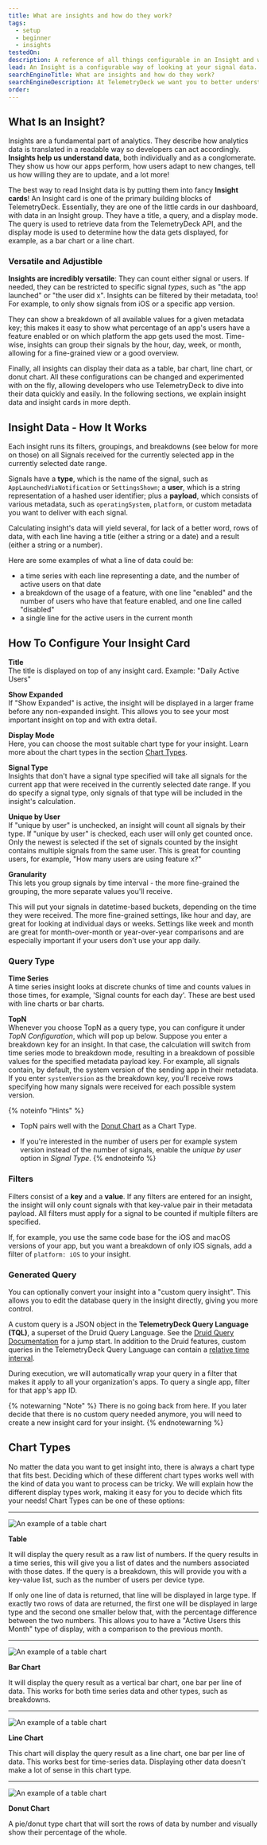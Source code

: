 ```yaml
---
title: What are insights and how do they work?
tags:
  - setup
  - beginner
  - insights
testedOn:
description: A reference of all things configurable in an Insight and what they mean
lead: An Insight is a configurable way of looking at your signal data. You can think of it as a pre-defined database query with filters and groupings. This query runs on the set of signals received in the currently visible date range and is displayed in a customizable way. This document gives you a reference to the various parts of the Insight configuration and what they mean.
searchEngineTitle: What are insights and how do they work?
searchEngineDescription: At TelemetryDeck we want you to better understand your analytics data. Learn about the power of insights with this guide.
order:
---
```


## What Is an Insight?

Insights are a fundamental part of analytics. They describe how analytics data is translated in a readable way so developers can act accordingly. **Insights help us understand data**, both individually and as a conglomerate. They show us how our apps perform, how users adapt to new changes, tell us how willing they are to update, and a lot more!

The best way to read Insight data is by putting them into fancy **Insight cards**! An Insight card is one of the primary building blocks of TelemetryDeck. Essentially, they are one of the little cards in our dashboard, with data in an Insight group. They have a title, a query, and a display mode.  
The query is used to retrieve data from the TelemetryDeck API, and the display mode is used to determine how the data gets displayed, for example, as a bar chart or a line chart.

### Versatile and Adjustible

**Insights are incredibly versatile**: They can count either signal or users. If needed, they can be restricted to specific signal _types_, such as "the app launched" or "the user did x". Insights can be filtered by their metadata, too! For example, to only show signals from iOS or a specific app version.

They can show a breakdown of all available values for a given metadata key; this makes it easy to show what percentage of an app's users have a feature enabled or on which platform the app gets used the most. Time-wise, insights can group their signals by the hour, day, week, or month, allowing for a fine-grained view or a good overview.

Finally, all insights can display their data as a table, bar chart, line chart, or donut chart. All these configurations can be changed and experimented with on the fly, allowing developers who use TelemetryDeck to dive into their data quickly and easily. In the following sections, we explain insight data and insight cards in more depth.

## Insight Data - How It Works

Each insight runs its filters, groupings, and breakdowns (see below for more on those) on all Signals received for the currently selected app in the currently selected date range.

Signals have a **type**, which is the name of the signal, such as `AppLaunchedViaNotification` or `SettingsShown`; a **user**, which is a string representation of a hashed user identifier; plus a **payload**, which consists of various metadata, such as `operatingSystem`, `platform`, or custom metadata you want to deliver with each signal.

Calculating insight's data will yield several, for lack of a better word, rows of data, with each line having a title (either a string or a date) and a result (either a string or a number).

Here are some examples of what a line of data could be:

- a time series with each line representing a date, and the number of active users on that date
- a breakdown of the usage of a feature, with one line "enabled" and the number of users who have that feature enabled, and one line called "disabled"
- a single line for the active users in the current month

## How To Configure Your Insight Card

**Title**  
The title is displayed on top of any insight card. Example: "Daily Active Users"

**Show Expanded**  
If "Show Expanded" is active, the insight will be displayed in a larger frame before any non-expanded insight. This allows you to see your most important insight on top and with extra detail.

**Display Mode**  
Here, you can choose the most suitable chart type for your insight. Learn more about the chart types in the section [Chart Types](#chart-types).

**Signal Type**  
Insights that don't have a signal type specified will take all signals for the current app that were received in the currently selected date range. If you do specify a signal type, only signals of that type will be included in the insight's calculation.

**Unique by User**  
If "unique by user" is unchecked, an insight will count all signals by their type. If "unique by user" is checked, each user will only get counted once. Only the newest is selected if the set of signals counted by the insight contains multiple signals from the same user. This is great for counting users, for example, "How many users are using feature x?"

**Granularity**  
This lets you group signals by time interval - the more fine-grained the grouping, the more separate values you'll receive.

This will put your signals in datetime-based buckets, depending on the time they were received. The more fine-grained settings, like hour and day, are great for looking at individual days or weeks. Settings like week and month are great for month-over-month or year-over-year comparisons and are especially important if your users don't use your app daily.

### Query Type

**Time Series**  
A time series insight looks at discrete chunks of time and counts values in those times, for example, 'Signal counts for each day'. These are best used with line charts or bar charts.

**TopN**  
Whenever you choose TopN as a query type, you can configure it under _TopN Configuration_, which will pop up below. Suppose you enter a breakdown key for an insight. In that case, the calculation will switch from time series mode to breakdown mode, resulting in a breakdown of possible values for the specified metadata payload key. For example, all signals contain, by default, the system version of the sending app in their metadata. If you enter `systemVersion` as the breakdown key, you'll receive rows specifying how many signals were received for each possible system version.

{% noteinfo "Hints" %}

- TopN pairs well with the [Donut Chart](#donut-chart) as a Chart Type.

- If you're interested in the number of users per for example system version instead of the number of signals, enable the _unique by user_ option in _Signal Type_.
  {% endnoteinfo %}

### Filters

Filters consist of a **key** and a **value**. If any filters are entered for an insight, the insight will only count signals with that key-value pair in their metadata payload. All filters must apply for a signal to be counted if multiple filters are specified.

If, for example, you use the same code base for the iOS and macOS versions of your app, but you want a breakdown of only iOS signals, add a filter of `platform: iOS` to your insight.

### Generated Query

You can optionally convert your insight into a "custom query insight". This allows you to edit the database query in the insight directly, giving you more control.

A custom query is a JSON object in the **TelemetryDeck Query Language (TQL)**, a superset of the Druid Query Language. See the [Druid Query Documentation](https://druid.apache.org/docs/latest/querying/querying.html) for a jump start. In addition to the Druid features, custom queries in the TelemetryDeck Query Language can contain a [relative time interval](/docs/tql/time-intervals/).

During execution, we will automatically wrap your query in a filter that makes it apply to all your organization's apps. To query a single app, filter for that app's app ID.

{% notewarning "Note" %}
There is no going back from here. If you later decide that there is no custom query needed anymore, you will need to create a new insight card for your insight.
{% endnotewarning %}

## Chart Types

No matter the data you want to get insight into, there is always a chart type that fits best. Deciding which of these different chart types works well with the kind of data you want to process can be tricky. We will explain how the different display types work, making it easy for you to decide which fits your needs! Chart Types can be one of these options:

---

![An example of a table chart](/docs/images/table-chart.PNG)

**Table**

It will display the query result as a raw list of numbers. If the query results in a time series, this will give you a list of dates and the numbers associated with those dates. If the query is a breakdown, this will provide you with a key-value list, such as the number of users per device type.

If only one line of data is returned, that line will be displayed in large type. If exactly two rows of data are returned, the first one will be displayed in large type and the second one smaller below that, with the percentage difference between the two numbers. This allows you to have a "Active Users this Month" type of display, with a comparison to the previous month.

---

![An example of a table chart](/docs/images/bar-chart.PNG)

**Bar Chart**

It will display the query result as a vertical bar chart, one bar per line of data. This works for both time series data and other types, such as breakdowns.

---

![An example of a table chart](/docs/images/line-chart.PNG)

**Line Chart**

This chart will display the query result as a line chart, one bar per line of data. This works best for time-series data. Displaying other data doesn't make a lot of sense in this chart type.

---

![An example of a table chart](/docs/images/donut-chart.PNG)

**Donut Chart**

A pie/donut type chart that will sort the rows of data by number and visually show their percentage of the whole.
